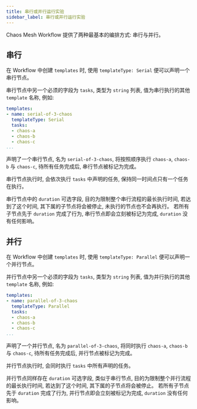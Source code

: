 ```yaml
---
title: 串行或并行运行实验
sidebar_label: 串行或并行运行实验
---
```


Chaos Mesh Workflow 提供了两种最基本的编排方式: 串行与并行。

## 串行

在 Workflow 中创建 `templates` 时, 使用 `templateType: Serial` 便可以声明一个串行节点。

串行节点中另一个必须的字段为 `tasks`, 类型为 `string` 列表, 值为串行执行的其他 `template` 名称, 例如:

```yaml
templates:
- name: serial-of-3-chaos
  templateType: Serial
  tasks:
  - chaos-a
  - chaos-b
  - chaos-c
...
```

声明了一个串行节点, 名为 `serial-of-3-chaos`, 将按照顺序执行 `chaos-a`, `chaos-b` 与 `chaos-c`, 待所有任务完成后, 串行节点被标记为完成。

串行节点执行时, 会依次执行 `tasks` 中声明的任务, 保持同一时间点只有一个任务在执行。

串行节点中的 `duration` 可选字段, 目的为限制整个串行流程的最长执行时间, 若达到了这个时间, 其下属的子节点将会被停止, 未执行的节点也不会再执行。 若所有子节点先于 `duration` 完成了行为, 串行节点即会立刻被标记为完成, `duration` 没有任何影响。

## 并行

在 Workflow 中创建 `templates` 时, 使用 `templateType: Parallel` 便可以声明一个并行节点。

并行节点中另一个必须的字段为 `tasks`, 类型为 `string` 列表, 值为并行执行的其他 `template` 名称, 例如:

```yaml
templates:
- name: parallel-of-3-chaos
  templateType: Parallel
  tasks:
  - chaos-a
  - chaos-b
  - chaos-c
...
```

声明了一个并行节点, 名为 `parallel-of-3-chaos`, 将同时执行 `chaos-a`, `chaos-b` 与 `chaos-c`, 待所有任务完成后, 并行节点被标记为完成。

并行节点执行时, 会同时执行 `tasks` 中所有声明的任务。

并行节点同样存在 `duration` 可选字段, 类似于串行节点, 目的为限制整个并行流程的最长执行时间, 若达到了这个时间, 其下属的子节点将会被停止。 若所有子节点先于 `duration` 完成了行为, 并行节点即会立刻被标记为完成, `duration` 没有任何影响。
